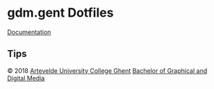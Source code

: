 # gdm.gent Dotfiles

[Documentation][gdm.gent dotfiles]

## Tips

© 2018 [Artevelde University College Ghent][] [Bachelor of Graphical and Digital Media][]

[gdm.gent dotfiles]: http://www.gdm.gent/1718-ehbi/dotfiles/
[artevelde university college ghent]: http://www.arteveldeuniversitycollege.be
[bachelor of graphical and digital media]: http://www.gdm.gent
